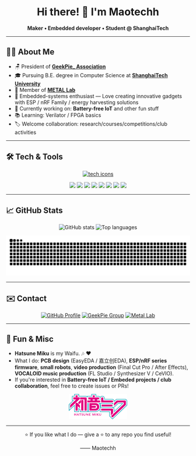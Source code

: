 <h1 align="center">Hi there! 👋 I'm Maotechh</h1>
<p align="center">
  <strong>Maker • Embedded developer • Student @ ShanghaiTech</strong>
</p>


---

## 👨‍💻 About Me
- 🪑 President of **[GeekPie_ Association](https://github.com/ShanghaitechGeekPie/)**
- 🎓 Pursuing B.E. degree in Computer Science at **[ShanghaiTech University](https://www.shanghaitech.edu.cn/)**
- 🔬 Member of **[METAL Lab](https://metal.shanghaitech.edu.cn/)**
- 🧩 Embedded-systems enthusiast — Love creating innovative gadgets with ESP / nRF Family / energy harvesting solutions
- 🔭 Currently working on: **Battery-free IoT** and other fun stuff
- 📚 Learning: Verilator / FPGA basics
- 🏷️ Welcome collaboration: research/courses/competitions/club activities

---

## 🛠️ Tech & Tools
<p align="center">
  <a href="https://skillicons.dev">
    <img src="https://skillicons.dev/icons?i=arduino,docker,c,cpp,py,css,html,md,grafana,ps,ae,vim,git,github" alt="tech icons" />
  </a>
</p>

<p align="center">
  <img src="https://img.shields.io/badge/apple-222224?style=for-the-badge&logo=apple&logoColor=white" />
  <img src="https://img.shields.io/badge/Arduino-00979D?style=for-the-badge&logo=Arduino&logoColor=white" />
  <img src="https://img.shields.io/badge/EasyEDA-3E92CC?style=for-the-badge&logo=easyeda&logoColor=white" />
  <img src="https://img.shields.io/badge/espressif-E7352C?style=for-the-badge&logo=espressif&logoColor=white" />
  <img src="https://img.shields.io/badge/docker-1F81E8?style=for-the-badge&logo=docker&logoColor=white" />
  <img src="https://img.shields.io/badge/adobe-F40008?style=for-the-badge&logo=adobe&logoColor=white" />
  <img src="https://img.shields.io/badge/grafana-EF661E?style=for-the-badge&logo=grafana&logoColor=white" />
  <img src="https://img.shields.io/badge/ubuntu-E03D19?style=for-the-badge&logo=ubuntu&logoColor=white" />
</p>

---
<!--
## 🚀 Highlights / Selected Projects
- Battery-free IoT concepts and prototypes — energy harvesting, ultra-low-power design
- ESP32 line-following car and small robotics kits for club activities
- GeekPie Association utility repos — organizers, tools, and event helpers
- VEX V5 serial communication exploration and tooling

--- -->

## 📈 GitHub Stats
<p align="center">
  <img src="https://github-readme-stats.vercel.app/api?username=Maotechh&show_icons=true&count_private=true&theme=radical" alt="GitHub stats" />
  <img src="https://github-readme-stats.vercel.app/api/top-langs/?username=Maotechh&layout=compact&theme=radical" alt="Top languages" />
</p>

<p align="center">
  <picture>
    <source media="(prefers-color-scheme: dark)" srcset="https://raw.githubusercontent.com/Maotechh/Maotechh/output/github-contribution-grid-snake-dark.svg">
    <source media="(prefers-color-scheme: light)" srcset="https://raw.githubusercontent.com/Maotechh/Maotechh/output/github-contribution-grid-snake.svg">
    <img alt="contribution snake" src="https://raw.githubusercontent.com/Maotechh/Maotechh/output/github-contribution-grid-snake.svg" />
  </picture>
</p>

---

## ✉️ Contact
<p align="center">
  <a href="https://github.com/Maotechh"><img src="https://img.shields.io/badge/GitHub-Maotechh-181717?style=for-the-badge&logo=github&logoColor=white" alt="GitHub Profile" /></a>
  <a href="https://github.com/ShanghaitechGeekPie/"><img src="https://img.shields.io/badge/GeekPie-ASSOCIATION-181717?style=for-the-badge&logo=github&logoColor=white" alt="GeekPie Group" /></a>
  <a href="https://metal.shanghaitech.edu.cn/"><img src="https://img.shields.io/badge/Metal%20Lab-005AA7?style=for-the-badge" alt="Metal Lab" /></a>
</p>

---

## 🧠 Fun & Misc
- **Hatsune Miku** is my Waifu. 🎶 ❤️
- What I do: **PCB design** (EasyEDA / 嘉立创EDA), **ESP/nRF series firmware**, **small robots**, **video production** (Final Cut Pro / After Effects), **VOCALOID music production** (FL Studio / Synthesizer V / CeVIO).
- If you're interested in **Battery-free IoT / Embeded projects / club collaboration**, feel free to create issues or PRs!

<p align="center">
  <img src="https://github.com/Maotechh/Maotechh/blob/main/Hatsune_miku_logo_v3.png" width="160" height="68.75" />
</p>

---

<p align="center">⭐ If you like what I do — give a ⭐ to any repo you find useful!</p>

<p align="center">—— Maotechh</p>
